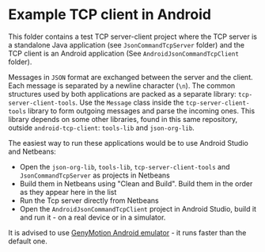 # Example TCP client in Android

This folder contains a test TCP server-client project where the TCP server is a standalone Java application (see `JsonCommandTcpServer` folder) and the TCP client is an Android application (See `AndroidJsonCommandTcpClient` folder). 

Messages in `JSON` format are exchanged between the server and the client. Each message is separated by a newline character (`\n`). The common structures used by both applications are packed as a separate library: `tcp-server-client-tools`. Use the `Message` class inside the `tcp-server-client-tools` library to form outgoing messages and parse the incoming ones. This library depends on some other libraries, found in this same repository, outside `android-tcp-client`: `tools-lib` and `json-org-lib`. 

The easiest way to run these applications would be to use Android Studio and Netbeans:
* Open the `json-org-lib`, `tools-lib`, `tcp-server-client-tools` and `JsonCommandTcpServer` as projects in Netbeans
* Build them in Netbeans using "Clean and Build". Build them in the order as they appear here in the list
* Run the Tcp server directly from Netbeans
* Open the `AndroidJsonCommandTcpClient` project in Android Studio, build it and run it - on a real device or in a simulator.

It is advised to use [GenyMotion Android emulator](https://www.genymotion.com/) - it runs faster than the default one.